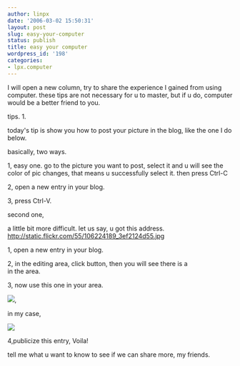 ```yaml
---
author: linpx
date: '2006-03-02 15:50:31'
layout: post
slug: easy-your-computer
status: publish
title: easy your computer
wordpress_id: '198'
categories:
- lpx.computer
---
```


I will open a new column, try to share the experience I gained from using
computer. these tips are not necessary for u to master, but if u do, computer
would be a better friend to you.

  
tips. 1.

  
today's tip is show you how to post your picture in the blog, like the one I
do below.

  
basically, two ways.

  
1, easy one. go to the picture you want to post, select it and u will see the
color of pic changes, that means u successfully select it. then press Ctrl-C

2, open a new entry in your blog.

3, press Ctrl-V.

  
second one,

  
a little bit more difficult. let us say, u got this address.
http://static.flickr.com/55/106224189_3ef2124d55.jpg

  
1, open a new entry in your blog.

2, in the editing area, click <HTML> button, then you will see there is a <br>
in the area.

3, now use this one in your area.

<img src="http://...">,

in my case,

<img src="http://static.flickr.com/55/106224189_3ef2124d55.jpg">

4,publicize this entry, Voila!

  
tell me what u want to know to see if we can share more, my friends.

